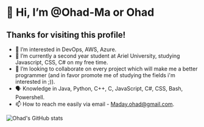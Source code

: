 # 👋 Hi, I’m @Ohad-Ma or Ohad
## Thanks for visiting this profile!
- 👀 I’m interested in DevOps, AWS, Azure.
- 🌱 I’m currently a second year student at Ariel University, studying Javascript, CSS, C# on my free time.
- 💞️ I’m looking to collaborate on every project which will make me a better programmer (and in favor promote me of studying the fields i'm interested in ;)).
- 🗣️ Knowledge in Java, Python, C++, C, JavaScript, C#, CSS, Bash, Powershell. 
- 📫 How to reach me easily via email - Maday.ohad@gmail.com.

![Ohad's GitHub stats](https://github-readme-stats.vercel.app/api?username=ohad-ma&show_icons=true&theme=radical)


<!---
Ohad-Ma/Ohad-Ma is a ✨ special ✨ repository because its `README.md` (this file) appears on your GitHub profile.
You can click the Preview link to take a look at your changes.
--->
